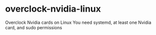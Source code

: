 # overclock-nvidia-linux
Overclock Nvidia cards on Linux
You need systemd, at least one Nvidia card, and sudo permissions
